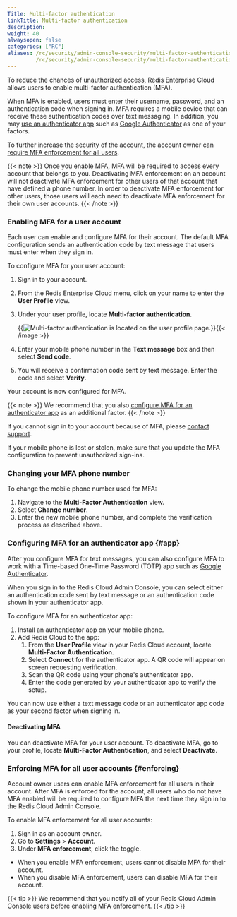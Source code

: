 ```yaml
---
Title: Multi-factor authentication
linkTitle: Multi-factor authentication
description:
weight: 40
alwaysopen: false
categories: ["RC"]
aliases: /rc/security/admin-console-security/multi-factor-authentication/
         /rc/security/admin-console-security/multi-factor-authentication.md
---
```


To reduce the chances of unauthorized access, Redis Enterprise Cloud allows users to enable multi-factor authentication (MFA).

When MFA is enabled, users must enter their username, password, and an authentication code when signing in. MFA requires a mobile device that can receive these authentication codes over text messaging. In addition, you may [use an authenticator app](#app) such as [Google Authenticator](https://en.wikipedia.org/wiki/Google_Authenticator) as one of your factors.

To further increase the security of the account, the account owner can [require MFA enforcement for all users](#enforcing).

{{< note >}}
Once you enable MFA, MFA will be required to access every account that belongs to you. Deactivating MFA enforcement on an account will not deactivate MFA enforcement for other users of that account that have defined a phone number.  In order to deactivate MFA enforcement for other users, those users will each need to deactivate MFA enforcement for their own user accounts.
{{< /note >}}

### Enabling MFA for a user account

Each user can enable and configure MFA for their account.
The default MFA configuration sends an authentication code by text message that users must enter when they sign in.

To configure MFA for your user account:

1. Sign in to your account.
2. From the Redis Enterprise Cloud menu, click on your name to enter the **User Profile** view.
3. Under your user profile, locate **Multi-factor authentication**.

    {{<image filename="images/rc/multi-factor-authentication-user-profile.png" alt="Multi-factor authentication is located on the user profile page." >}}{{< /image >}}

4. Enter your mobile phone number in the **Text message** box and then select **Send code**.
5. You will receive a confirmation code sent by text message. Enter the code and select **Verify**.

Your account is now configured for MFA.

{{< note >}}
We recommend that you also [configure MFA for an authenticator app](#app) as an additional factor.
{{< /note >}}

If you cannot sign in to your account because of MFA, please [contact support](https://redislabs.com/company/support/).

If your mobile phone is lost or stolen, make sure that you update the MFA configuration to prevent unauthorized sign-ins.


### Changing your MFA phone number

To change the mobile phone number used for MFA:

1. Navigate to the **Multi-Factor Authentication** view.
1. Select **Change number**.
1. Enter the new mobile phone number, and complete the verification process as described above.


### Configuring MFA for an authenticator app {#app}

After you configure MFA for text messages, you can also configure MFA to work with a Time-based One-Time Password (TOTP) app such as [Google Authenticator](https://en.wikipedia.org/wiki/Google_Authenticator).

When you sign in to the Redis Cloud Admin Console, you can select  either an authentication code sent by text message or an authentication code shown in your authenticator app.

To configure MFA for an authenticator app:

1. Install an authenticator app on your mobile phone.
1. Add Redis Cloud to the app:
    1. From the **User Profile** view in your Redis Cloud account, locate **Multi-Factor Authentication**.
    1. Select **Connect** for the authenticator app. A QR code will appear on screen requesting verification.
    1. Scan the QR code using your phone's authenticator app.
    1. Enter the code generated by your authenticator app to verify the setup.

You can now use either a text message code or an authenticator app code as your second factor when signing in.

#### Deactivating MFA

You can deactivate MFA for your user account. To deactivate MFA, go to your profile, locate **Multi-Factor Authentication**, and select **Deactivate**.

### Enforcing MFA for all user accounts {#enforcing}

Account owner users can enable MFA enforcement for all users in their account.
After MFA is enforced for the account, all users who do not have MFA enabled will be required to configure MFA the next time they sign in to the Redis Cloud Admin Console.

To enable MFA enforcement for all user accounts:

1. Sign in as an account owner.
1. Go to **Settings** > **Account**.
1. Under **MFA enforcement**, click the toggle.

- When you enable MFA enforcement, users cannot disable MFA for their account.
- When you disable MFA enforcement, users can disable MFA for their account.

{{< tip >}}
We recommend that you notify all of your Redis Cloud Admin Console users before enabling MFA enforcement.
{{< /tip >}}
